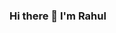 ### Hi there 👋 I'm Rahul

<!--
**rahulgarale/rahulgarale** is a ✨ _special_ ✨ repository because its `README.md` (this file) appears on your GitHub profile.

Software Developer from India who is passionate about technologies. Besides programming, I enjoy travelling, listening to podcasts, and of course playing video games.Here are some ideas to get you started:

- 🔭 I’m currently working @chenoa(as SSD)
- 🌱 I’m currently learning Angular and React
- 👯 I’m looking to collaborate on Github 
- 💬 Ask me about Node js or backend development
- 📫 How to reach me: garalerahul6@gmail.com
- 😄 Pronouns: He/Him
- ⚡ Fun fact: I am really forgetful sometimes.
-->
